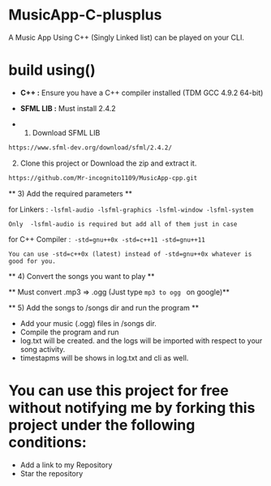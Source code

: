 # MusicApp-C-plusplus
A Music App Using C++ (Singly Linked list) can be played on your CLI.

 # **build using()** 

 * **C++ :** Ensure you have a C++ compiler installed (TDM GCC 4.9.2 64-bit)
 * **SFML LIB :** Must install 2.4.2

 * 1) Download SFML LIB
```bash
https://www.sfml-dev.org/download/sfml/2.4.2/
```

2) Clone this project or Download the zip and extract it.

```bash
https://github.com/Mr-incognito1109/MusicApp-cpp.git
```

** 3) Add the required parameters **

for Linkers : `-lsfml-audio
              -lsfml-graphics
              -lsfml-window
              -lsfml-system`
              
```Only  -lsfml-audio is required but add all of them just in case ```

for C++ Compiler :` -std=gnu++0x
                   -std=c++11
                   -std=gnu++11`
                   
```You can use -std=c++0x (latest) instead of -std=gnu++0x whatever is good for you.```

** 4) Convert the songs you want to play **

** Must convert .mp3 => .ogg (Just type  `mp3 to ogg ` on google)**

** 5) Add the songs to /songs dir and run the program **

* Add your music (.ogg) files in /songs dir.
* Compile the program and run
* log.txt will be created. and the logs will be imported with respect to your song activity.
* timestapms will be shows in log.txt and cli as well.


# You can use this project for free without notifying me by forking this project under the following conditions:

* Add a link to my Repository
* Star the repository











